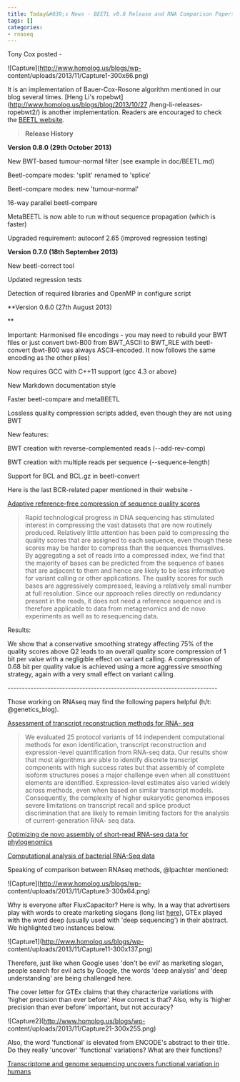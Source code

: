 ```yaml
---
title: Today&#039;s News - BEETL v0.8 Release and RNA Comparison Papers
tags: []
categories:
- rnaseq
---
```

Tony Cox posted -
<!--more-->

![Capture](http://www.homolog.us/blogs/wp-
content/uploads/2013/11/Capture1-300x66.png)

It is an implementation of Bauer-Cox-Rosone algorithm mentioned in our blog
several times. [Heng Li's ropebwt](http://www.homolog.us/blogs/blog/2013/10/27
/heng-li-releases-ropebwt2/) is another implementation. Readers are encouraged
to check the [BEETL website](http://beetl.github.io/BEETL/).

> **Release History**

**Version 0.8.0 (29th October 2013)**

New BWT-based tumour-normal filter (see example in doc/BEETL.md)

Beetl-compare modes: 'split' renamed to 'splice'

Beetl-compare modes: new 'tumour-normal'

16-way parallel beetl-compare

MetaBEETL is now able to run without sequence propagation (which is faster)

Upgraded requirement: autoconf 2.65 (improved regression testing)

**Version 0.7.0 (18th September 2013)**

New beetl-correct tool

Updated regression tests

Detection of required libraries and OpenMP in configure script

**Version 0.6.0 (27th August 2013) 

**

Important: Harmonised file encodings - you may need to rebuild your BWT files
or just convert bwt-B00 from BWT_ASCII to BWT_RLE with beetl-convert (bwt-B00
was always ASCII-encoded. It now follows the same encoding as the other piles)

Now requires GCC with C++11 support (gcc 4.3 or above)

New Markdown documentation style

Faster beetl-compare and metaBEETL

Lossless quality compression scripts added, even though they are not using BWT

New features:

BWT creation with reverse-complemented reads (--add-rev-comp)

BWT creation with multiple reads per sequence (--sequence-length)

Support for BCL and BCL.gz in beetl-convert

Here is the last BCR-related paper mentioned in their website -

[Adaptive reference-free compression of sequence quality
scores](http://arxiv.org/abs/1305.0159)

> Rapid technological progress in DNA sequencing has stimulated interest in
compressing the vast datasets that are now routinely produced. Relatively
little attention has been paid to compressing the quality scores that are
assigned to each sequence, even though these scores may be harder to compress
than the sequences themselves. By aggregating a set of reads into a compressed
index, we find that the majority of bases can be predicted from the sequence
of bases that are adjacent to them and hence are likely to be less informative
for variant calling or other applications. The quality scores for such bases
are aggressively compressed, leaving a relatively small number at full
resolution. Since our approach relies directly on redundancy present in the
reads, it does not need a reference sequence and is therefore applicable to
data from metagenomics and de novo experiments as well as to resequencing
data.

Results:

We show that a conservative smoothing strategy affecting 75% of the quality
scores above Q2 leads to an overall quality score compression of 1 bit per
value with a negligible effect on variant calling. A compression of 0.68 bit
per quality value is achieved using a more aggressive smoothing strategy,
again with a very small effect on variant calling.

\-------------------------------------------------------------------------

Those working on RNAseq may find the following papers helpful (h/t:
@genetics_blog).

[Assessment of transcript reconstruction methods for RNA-
seq](http://www.nature.com/nmeth/journal/vaop/ncurrent/full/nmeth.2714.html)

> We evaluated 25 protocol variants of 14 independent computational methods
for exon identification, transcript reconstruction and expression-level
quantification from RNA-seq data. Our results show that most algorithms are
able to identify discrete transcript components with high success rates but
that assembly of complete isoform structures poses a major challenge even when
all constituent elements are identified. Expression-level estimates also
varied widely across methods, even when based on similar transcript models.
Consequently, the complexity of higher eukaryotic genomes imposes severe
limitations on transcript recall and splice product discrimination that are
likely to remain limiting factors for the analysis of current-generation RNA-
seq data.

[Optimizing de novo assembly of short-read RNA-seq data for
phylogenomics](http://www.ncbi.nlm.nih.gov/pmc/articles/PMC3663818/)

[Computational analysis of bacterial RNA-Seq
data](http://www.ncbi.nlm.nih.gov/pubmed/23716638)

Speaking of comparison between RNAseq methods, @lpachter mentioned:

![Capture](http://www.homolog.us/blogs/wp-
content/uploads/2013/11/Capture3-300x64.png)

Why is everyone after FluxCapacitor? Here is why. In a way that advertisers
play with words to create marketing slogans (long list
[here](http://www.hongkiat.com/blog/77-catchy-and-creative-slogans/)), GTEx
played with the word deep (usually used with 'deep sequencing') in their
abstract. We highlighted two instances below.

![Capture1](http://www.homolog.us/blogs/wp-
content/uploads/2013/11/Capture11-300x137.png)

Therefore, just like when Google uses 'don't be evil' as marketing slogan,
people search for evil acts by Google, the words 'deep analysis' and 'deep
understanding' are being challenged here.

The cover letter for GTEx claims that they characterize variations with
'higher precision than ever before'. How correct is that? Also, why is 'higher
precision than ever before' important, but not accuracy?

![Capture2](http://www.homolog.us/blogs/wp-
content/uploads/2013/11/Capture21-300x255.png)

Also, the word 'functional' is elevated from ENCODE's abstract to their title.
Do they really 'uncover' 'functional' variations? What are their functions?

[Transcriptome and genome sequencing uncovers functional variation in
humans](http://www.nature.com/nature/journal/v501/n7468/full/nature12531.html)

